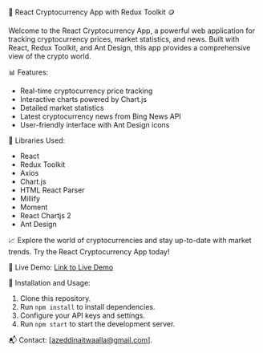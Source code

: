 🚀 React Cryptocurrency App with Redux Toolkit 🪙

Welcome to the React Cryptocurrency App, a powerful web application for tracking cryptocurrency prices, market statistics, and news. Built with React, Redux Toolkit, and Ant Design, this app provides a comprehensive view of the crypto world.

📊 Features:
- Real-time cryptocurrency price tracking
- Interactive charts powered by Chart.js
- Detailed market statistics
- Latest cryptocurrency news from Bing News API
- User-friendly interface with Ant Design icons

🔧 Libraries Used:
- React
- Redux Toolkit
- Axios
- Chart.js
- HTML React Parser
- Millify
- Moment
- React Chartjs 2
- Ant Design

📈 Explore the world of cryptocurrencies and stay up-to-date with market trends. Try the React Cryptocurrency App today!

🔗 Live Demo:
[Link to Live Demo](your-live-demo-link)

📝 Installation and Usage:
1. Clone this repository.
2. Run `npm install` to install dependencies.
3. Configure your API keys and settings.
4. Run `npm start` to start the development server.

📬 Contact:
[azeddinaitwaalla@gmail.com].
